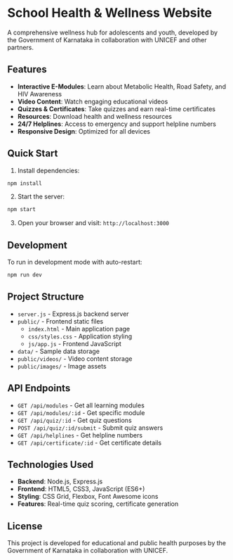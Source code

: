 # School Health & Wellness Website

A comprehensive wellness hub for adolescents and youth, developed by the Government of Karnataka in collaboration with UNICEF and other partners.

## Features

- **Interactive E-Modules**: Learn about Metabolic Health, Road Safety, and HIV Awareness
- **Video Content**: Watch engaging educational videos
- **Quizzes & Certificates**: Take quizzes and earn real-time certificates
- **Resources**: Download health and wellness resources
- **24/7 Helplines**: Access to emergency and support helpline numbers
- **Responsive Design**: Optimized for all devices

## Quick Start

1. Install dependencies:
```bash
npm install
```

2. Start the server:
```bash
npm start
```

3. Open your browser and visit: `http://localhost:3000`

## Development

To run in development mode with auto-restart:
```bash
npm run dev
```

## Project Structure

- `server.js` - Express.js backend server
- `public/` - Frontend static files
  - `index.html` - Main application page
  - `css/styles.css` - Application styling
  - `js/app.js` - Frontend JavaScript
- `data/` - Sample data storage
- `public/videos/` - Video content storage
- `public/images/` - Image assets

## API Endpoints

- `GET /api/modules` - Get all learning modules
- `GET /api/modules/:id` - Get specific module
- `GET /api/quiz/:id` - Get quiz questions
- `POST /api/quiz/:id/submit` - Submit quiz answers
- `GET /api/helplines` - Get helpline numbers
- `GET /api/certificate/:id` - Get certificate details

## Technologies Used

- **Backend**: Node.js, Express.js
- **Frontend**: HTML5, CSS3, JavaScript (ES6+)
- **Styling**: CSS Grid, Flexbox, Font Awesome icons
- **Features**: Real-time quiz scoring, certificate generation

## License

This project is developed for educational and public health purposes by the Government of Karnataka in collaboration with UNICEF.